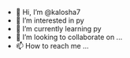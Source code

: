 - 👋 Hi, I’m @kalosha7
- 👀 I’m interested in py
- 🌱 I’m currently learning py
- 💞️ I’m looking to collaborate on ...
- 📫 How to reach me ...

<!---
kalosha7/kalosha7 is a ✨ special ✨ repository because its `README.md` (this file) appears on your GitHub profile.
You can click the Preview link to take a look at your changes.
--->
